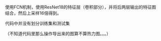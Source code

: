 使用FCN机制，使用ResNet18的特征层（卷积部分），并将后两层输出的特征图结合，然后上采样16倍得到。

代码中并没有划分训练集和测试集

（不知道代码里那么操作导出来的图算不算热力图。。。）
